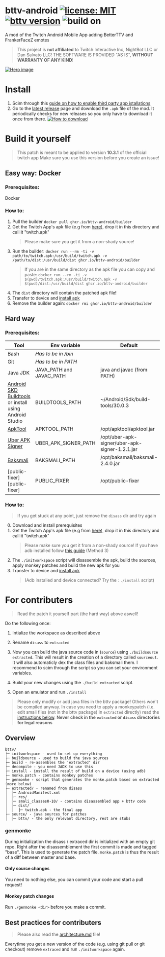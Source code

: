 # bttv-android [![license: MIT][license-badge]][license-file] [![bttv version][bttv-version]][latest-release] ![build on][base-version]

A mod of the Twitch Android Mobile App adding BetterTTV and FrankerFaceZ emotes

> This project is **not affiliated** to Twitch Interactive Inc, NightBot LLC or Dan Salvato LLC!
> THE SOFTWARE IS PROVIDED "AS IS", **WITHOUT WARRANTY OF ANY KIND**!

 [![Hero image][hero-img]][hero-img]

# Install

1. Scim through this [guide on how to enable third party app istallations][enable-guide]
2. Go to the [latest release][latest-release] page and download the `.apk` file of the mod. It periodically checks for new releases so you only have to download it once from there.
   [![How to download][howtodl]][latest-release]

# Build it yourself

> This patch is meant to be applied to version **10.3.1** of the official twitch app
> Make sure you use this version before you create an issue!

## Easy way: Docker

### Prerequisites:

Docker

### How to:

1. Pull the builder `docker pull ghcr.io/bttv-android/builder`
2. Get the Twitch App's apk file (e.g from [here][evozi]), drop it in this directory and call it "twitch.apk"
   > Please make sure you get it from a non-shady source!
3. Run the builder: `docker run --rm -ti -v path/to/twitch.apk:/usr/build/twitch.apk -v /path/to/dist:/usr/build/dist ghcr.io/bttv-android/builder`
   > If you are in the same directory as the apk file you can copy and paste: `docker run --rm -ti -v $(pwd)/twitch.apk:/usr/build/twitch.apk -v $(pwd)/dist:/usr/build/dist ghcr.io/bttv-android/builder`
4. The `dist` directory will contain the patched apk file!
5. Transfer to device and [install apk](https://www.wikihow.com/Install-APK-Files-from-a-PC-on-Android)
6. Remove the builder again: `docker rmi ghcr.io/bttv-android/builder`

## Hard way

### Prerequisites:

| Tool                                                                 | Env variable             | Default                                        |
| -------------------------------------------------------------------- | ------------------------ | ---------------------------------------------- |
| Bash                                                                 | _Has to be in /bin_      |                                                |
| Git                                                                  | _Has to be in PATH_      |                                                |
| Java JDK                                                             | JAVA_PATH and JAVAC_PATH | java and javac (from PATH)                     |
| [Android SKD Buildtools][buildtools] or install using Android Studio | BUILDTOOLS_PATH          | ~/Android/Sdk/build-tools/30.0.3               |
| [ApkTool][apktool]                                                   | APKTOOL_PATH             | /opt/apktool/apktool.jar                       |
| [Uber APK Signer][uber]                                              | UBER_APK_SIGNER_PATH     | /opt/uber-apk-signer/uber-apk-signer-1.2.1.jar |
| [Baksmali][baksmali]                                                 | BAKSMALI_PATH            | /opt/baksmali/baksmali-2.4.0.jar               |
| [public-fixer][public-fixer]                                         | PUBLIC_FIXER             | /opt/public-fixer                              |

### How to:

> If you get stuck at any point, just remove the `disass` dir and try again

0. Download and install prerequisites
1. Get the Twitch App's apk file (e.g from [here][evozi]), drop it in this directory and call it "twitch.apk"
   > Please make sure you get it from a non-shady source!
   > If you have adb installed follow [this guide][adb-apk] (Method 3)
2. The `./initworkspace` script will disassemble the apk, build the sources, apply monkey patches and build the new apk for you
3. Transfer to device and [install apk](https://www.wikihow.com/Install-APK-Files-from-a-PC-on-Android)
   > (Adb installed and device connected? Try the : `./install` script)

# For contributers

> Read the patch it yourself part (the hard way) above aswell!

Do the following once:

1. Intialize the workspace as described above
2. Rename `disass` to `extracted`

3. Now you can build the java source code in (`source`) using `./buildsource extracted`.
   This will result in the creation of a directory called `sourceout`.
   It will also automaticly dex the class files and baksmali them.
   I recommend to scim through the script so you can set your environment variables.
4. Build your new changes using the `./build extracted` script.
5. Open an emulator and run `./install`

> Please only modify or add java files in the bttv package! Others won't be compiled anyway.
> In case you need to apply a monkeypatch (i.e. edit smali files (not in the bttv package) in `extracted` directly) read the [instructions below](#genmonke-and-branches-in-extraced).
> **Never check in the `extracted` or `disass` directories for legal reasons**

## Overview

```
bttv/
├─ initworkspace - used to set up everything
├─ buildsource - used to build the java sources
├─ build - re-assembles the 'extracted' dir
├─ decompile - you need JADX to use this
├─ install - install the result of build on a device (using adb)
├─ monke.patch - contains monkey patches
├─ genmonke - script that generates the monke.patch based on extracted (more below)
├─ extracted/ - renamed from disass
│  ├─ AndroidManifest.xml
│  ├─ res/
│  ├─ smali_classes0-10/ - contains disassembled app + bttv code
│  ├─ dist/
│  │  ├─ twitch.apk - the final app
├─ source/ - java sources for patches
│  ├─ bttv/ - the only relevant directory, rest are stubs

```

### genmonke

During initialization the disass / extraced dir is initialized with an empty git repo.
Right after the disassemblement the first commit is made and tagged "base".
This is used to generate the patch file.
`monke.patch` is thus the result of a diff between master and base.

#### Only source changes

You need to nothing else, you can commit your code and start a pull request!

#### Monkey patch changes

Run `./genmonke <dir>` before you make a commit.

## Best practices for contributers

> Please also read the [architecture.md](./architecture.md) file!

Everytime you get a new version of the code (e.g. using git pull or git checkout) remove `extraced` and run `./initworkspace` again.

[license-badge]: https://img.shields.io/github/license/bttv-android/bttv?style=flat-square
[license-file]: ./LICENSE
[bttv-version]: https://img.shields.io/badge/current%20version-v0.1.0-blue?style=flat-square
[base-version]: https://img.shields.io/badge/build%20on-v10.3.1-blueviolet?style=flat-square
[latest-release]: https://github.com/bttv-android/bttv/releases/latest
[enable-guide]: https://www.howtogeek.com/696504/how-to-install-third-party-app-stores-on-android/
[howtodl]: ./.github/dltut.webp?raw=true
[hero-img]: ./.github/bttvog.jpg?raw=true
[baksmali]: https://github.com/JesusFreke/smali
[uber]: https://github.com/patrickfav/uber-apk-signer/releases/latest
[apktool]: https://ibotpeaches.github.io/Apktool/
[buildtools]: https://androidsdkmanager.azurewebsites.net/Buildtools
[evozi]: https://apps.evozi.com/apk-downloader/?id=tv.twitch.android.app
[adb-apk]: https://beebom.com/how-extract-apk-android-app/
